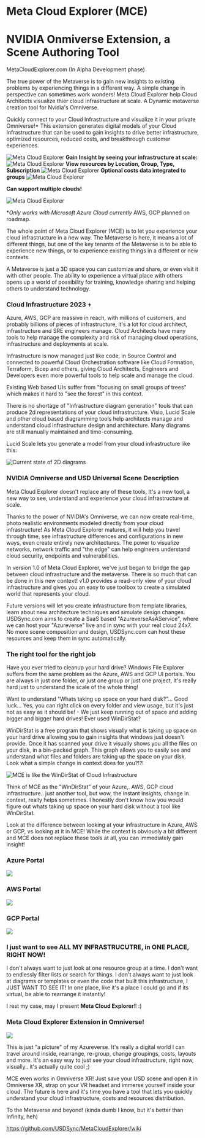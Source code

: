 # Meta Cloud Explorer (MCE)
# NVIDIA Onmiverse Extension, a Scene Authoring Tool

MetaCloudExplorer.com
(In Alpha Development phase)

The true power of the Metaverse is to gain new insights to existing problems by experiencing things in a different way.  A simple change in perspective can sometimes work wonders!  Meta Cloud Explorer help Cloud Architects visualize thier cloud infrastructure at scale.  A Dynamic metaverse creation tool for Nvidia's Omniverse.

Quickly connect to your Cloud Infrastructure and visualize it in your private Omniverse!*
This extension generates digital models of your Cloud Infrastructure that can be used to gain insights to drive better infrastructure, optimized resources, reduced costs, and breakthrough customer experiences.

![Meta Cloud Explorer](https://github.com/CloudArchitectLive/MetaCloudExplorer/blob/main/exts/meta.cloud.explorer.azure/data/resources/azurescaled.png)
**Gain Insight by seeing your infrastructure at scale:**
![Meta Cloud Explorer](https://github.com/CloudArchitectLive/MetaCloudExplorer/blob/main/exts/meta.cloud.explorer.azure/data/resources/resourcegroups.png)
**View resources by Location, Group, Type, Subscription**
![Meta Cloud Explorer](https://github.com/CloudArchitectLive/MetaCloudExplorer/blob/main/exts/meta.cloud.explorer.azure/data/resources/westus.png)
**Optional costs data integrated to groups**
![Meta Cloud Explorer](https://github.com/CloudArchitectLive/MetaCloudExplorer/blob/main/exts/meta.cloud.explorer.azure/data/resources/costs.png)

**Can support multiple clouds!**

![Meta Cloud Explorer](https://github.com/CloudArchitectLive/MetaCloudExplorer/blob/main/exts/meta.cloud.explorer.azure/data/resources/aws-azure-gcp.png)

**Only works with Microsoft Azure Cloud currently*
AWS, GCP planned on roadmap.

The whole point of Meta Cloud Explorer (MCE) is to let you experience your cloud infrastructure in a new way.  The Metaverse is here, it means a lot of different things, but one of the key tenants of the Metaverse is to be able to experience new things, or to experience existing things in a different or new contexts.

A Metaverse is just a 3D space you can customize and share, or even visit it with other people.  The ability to experience a virtual place with others opens up a world of possibility for training, knowledge sharing and helping others to understand technology.   

### Cloud Infrastructure 2023 +

Azure, AWS, GCP are massive in reach, with millions of customers, and probably billions of pieces of infrastructure, it's a lot for cloud architect, infrastructure and SRE engineers manage.  Cloud Architects have many tools to help manage the complexity and risk of managing cloud operations, infrastructure and deployments at scale.

Infrastructure is now managed just like code, in Source Control and connected to powerful Cloud Orchestration software like Cloud Formation, Terraform, Bicep and others, giving Cloud Architects, Engineers and Developers even more powerful tools to help scale and manage the cloud.

Existing Web based UIs suffer from "focusing on small groups of trees" which makes it hard to "see the forest" in this context.

There is no shortage of "Infrastructure diagram generation" tools that can produce 2d representations of your cloud infrastructure.  Visio, Lucid Scale and other cloud based diagramming tools help architects manage and understand cloud infrastructure design and architecture.  Many diagrams are still manually maintained and time-consuming. 

Lucid Scale lets you generate a model from your cloud infrastructure like this:

![Current state of 2D diagrams](https://d15shllkswkct0.cloudfront.net/wp-content/blogs.dir/1/files/2021/10/lucidscale-overview.png)

### NVIDIA Omniverse and USD Universal Scene Description

Meta Cloud Explorer doesn't replace any of these tools, It's a new tool, a new way to see, understand and experience your cloud infrastructure at scale.

Thanks to the power of NVIDIA's Omniverse, we can now create real-time, photo realistic environments modeled directly from your cloud infrastructure!
As Meta Cloud Explorer matures, it will help you travel through time, see infrastructure differences and configurations in new ways, even create entirely new architectures.  The power to visualize networks, network traffic and "the edge" can help engineers understand cloud security, endpoints and vulnerabilities. 

In version 1.0 of Meta Cloud Explorer, we've just began to bridge the gap between cloud infrastructure and the metaverse.  There is so much that can be done in this new context!  v1.0 provides a read-only view of your cloud infrastructure and gives you an easy to use toolbox to create a simulated world that represents your cloud.

Future versions will let you create infrastructure from template libraries, learn about new architecture techniques and simulate design changes.
USDSync.com aims to create a SaaS based "AzureverseAsAService", where we can host your "Azureverse" live and in sync with your real cloud 24x7.
No more scene composition and design, USDSync.com can host these resources and keep them in sync automatically.

### The right tool for the right job

Have you ever tried to cleanup your hard drive?  Windows File Explorer suffers from the same problem as the Azure, AWS and GCP UI portals.  You are always in just one folder, or just one group or just one project, it's really hard just to understand the scale of the whole thing!

Want to understand "Whats taking up space on your hard disk?"...  Good luck... Yes, you can right click on every folder and view usage, but it's just not as easy as it should be! - We just keep running out of space and adding bigger and bigger hard drives! Ever used WinDirStat?

WinDirStat is a free program that shows visually what is taking up space on your hard drive allowing you to gain insights that windows just doesn't provide.  Once it has scanned your drive it visually shows you all the files on your disk, in a bin-packed graph.  This graph allows you to easily see and understand what files and folders are taking up the space on your disk.  Look what a simple change in context does for you?!?!

![MCE is like the WinDirStat of Cloud Infrastructure](https://github.com/USDSync/MetaCloudExplorer/blob/ab0d10ca2035e5db79b426425c54b79eb70ad4d9/exts/meta.cloud.explorer.azure/data/resources/windirstat.png)

Think of MCE as the "WinDirStat" of your Azure,. AWS, GCP cloud infrastructure..  just another tool, but wow, the instant insights, change in context, really helps sometimes.  I honestly don't know how you would figure out whats taking up space on your hard disk without a tool like WinDirStat.

Look at the difference between looking at your infrastructure in Azure, AWS or GCP, vs looking at it in MCE!
While the context is obviously a bit different and MCE does not replace these tools at all, you can immediately gain insight!

### Azure Portal 
![](https://github.com/USDSync/MetaCloudExplorer/blob/0f864116d2b2ea3e65532fdf9f1b7105e79158ab/exts/meta.cloud.explorer.azure/data/resources/azure_resource_list.png)
### AWS Portal
![](https://github.com/USDSync/MetaCloudExplorer/blob/0f864116d2b2ea3e65532fdf9f1b7105e79158ab/exts/meta.cloud.explorer.azure/data/resources/aws_services_list.png)
### GCP Portal
![](https://github.com/USDSync/MetaCloudExplorer/blob/0f864116d2b2ea3e65532fdf9f1b7105e79158ab/exts/meta.cloud.explorer.azure/data/resources/google_cloud_ui.png)

### I just want to see ALL MY INFRASTRUCUTRE, in ONE PLACE, RIGHT NOW!
I don't always want to just look at one resource group at a time.  I don't want to endlessly filter lists or search for things. I don't always want to just look at diagrams or templates or even the code that built this infrastructure, I JUST WANT TO SEE IT!  In one place, like it's a place I could go and if its virtual, be able to rearrange it instantly!  

I rest my case, may I present **Meta Cloud Explorer**!! :)
### Meta Cloud Explorer Extension in Omniverse!
![](https://github.com/USDSync/MetaCloudExplorer/blob/0f864116d2b2ea3e65532fdf9f1b7105e79158ab/exts/meta.cloud.explorer.azure/data/resources/resourcegroups.png)

This is just "a picture" of my Azureverse.  It's really a digital world I can travel around inside, rearrange, re-group, change groupings, costs, layouts and more.  It's an easy way to just see your cloud infrastructure, right now, visually..  it's actually quite cool ;)

MCE even works in Omniverse XR!  Just save your USD scene and open it in Omniverse XR, strap on your VR headset and immerse yourself inside your cloud.  The future is here and it's time you have a tool that lets you quickly understand your cloud infrastructure, costs and resources distribution.

To the Metaverse and beyond! (kinda dumb I know, but it's better than Infinity, heh)

https://github.com/USDSync/MetaCloudExplorer/wiki
